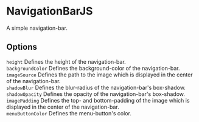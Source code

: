 # NavigationBarJS
A simple navigation-bar.

## Options
`height` Defines the height of the navigation-bar.<br>
`backgroundColor` Defines the background-color of the navigation-bar.<br>
`imageSource` Defines the path to the image which is displayed in the center of the navigation-bar.<br>
`shadowBlur` Defines the blur-radius of the navigation-bar's box-shadow.<br>
`shadowOpacity` Defines the opacity of the navigation-bar's box-shadow.<br>
`imagePadding` Defines the top- and bottom-padding of the image which is displayed in the center of the navigation-bar.<br>
`menuButtonColor` Defines the menu-button's color.<br>
